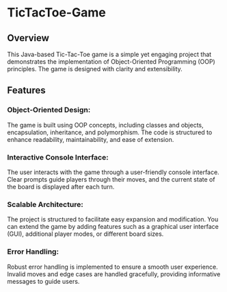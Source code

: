 # TicTacToe-Game

## Overview
This Java-based Tic-Tac-Toe game is a simple yet engaging project that demonstrates the implementation of Object-Oriented Programming (OOP) principles. The game is designed with clarity and extensibility.

## Features
### Object-Oriented Design: 
The game is built using OOP concepts, including classes and objects, encapsulation, inheritance, and polymorphism. The code is structured to enhance readability, maintainability, and ease of extension.

### Interactive Console Interface:
The user interacts with the game through a user-friendly console interface. Clear prompts guide players through their moves, and the current state of the board is displayed after each turn.

### Scalable Architecture: 
The project is structured to facilitate easy expansion and modification. You can extend the game by adding features such as a graphical user interface (GUI), additional player modes, or different board sizes.

### Error Handling:
Robust error handling is implemented to ensure a smooth user experience. Invalid moves and edge cases are handled gracefully, providing informative messages to guide users.
